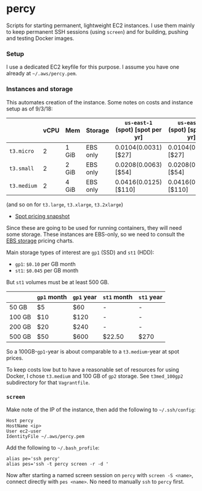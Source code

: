 # percy
Scripts for starting permanent, lightweight EC2 instances.  I use them mainly to keep permanent SSH sessions (using `screen`) and for building, pushing and testing Docker images.

### Setup

I use a dedicated EC2 keyfile for this purpose.  I assume you have one already at `~/.aws/percy.pem`.

### Instances and storage

This automates creation of the instance.  Some notes on costs and instance setup as of 9/3/18:

|   | vCPU  |  Mem | Storage | `us-east-1` (spot) [spot per yr] |  `us-east-2` (spot) [spot per yr] |
|---|---|---|---|---|---|
| `t3.micro` | 2  |  1 GiB |  EBS only |  $0.0104 ($0.0031) [$27] | $0.0104 ($0.0031) [$27] |
| `t3.small` | 2  |  2 GiB |  EBS only |  $0.0208 ($0.0063) [$54] | $0.0208 ($0.0063) [$54] |
| `t3.medium` |  2 | 4 GiB  | EBS only  | $0.0416 ($0.0125) [$110] | $0.0416  ($0.0125) [$110] |

(and so on for `t3.large`, `t3.xlarge`, `t3.2xlarge`)

* [Spot pricing snapshot](https://aws.amazon.com/ec2/spot/pricing/)

Since these are going to be used for running containers, they will need some storage.  These instances are EBS-only, so we need to consult the [EBS storage](https://aws.amazon.com/ebs/pricing/) pricing charts.

Main storage types of interest are `gp1` (SSD) and `st1` (HDD):

* `gp1`: `$0.10` per GB month
* `st1`: `$0.045` per GB month

But `st1` volumes must be at least 500 GB.

|   | `gp1` month | `gp1` year  | `st1` month | `st1` year |
|---|---|---|---|---|
| 50 GB | $5  |  $60  |  -  | -  |
| 100 GB | $10  |  $120  |  -  | - |
| 200 GB | $20  |  $240  |  - | - |
| 500 GB | $50  |  $600  | $22.50  | $270 |

So a 100GB-`gp1`-year is about comparable to a `t3.medium`-year at spot prices.

To keep costs low but to have a reasonable set of resources for using Docker, I chose `t3.medium` and 100 GB of `gp2` storage.  See `t3med_100gp2` subdirectory for that `Vagrantfile`.

### `screen`

Make note of the IP of the instance, then add the following to `~/.ssh/config`:

```
Host percy
HostName <ip>
User ec2-user
IdentityFile ~/.aws/percy.pem
```

Add the following to `~/.bash_profile`:

```
alias pe='ssh percy'
alias pes='ssh -t percy screen -r -d '
```

Now after starting a named screen session on `percy` with `screen -S <name>`, connect directly with `pes <name>`.  No need to manually `ssh` to `percy` first.
